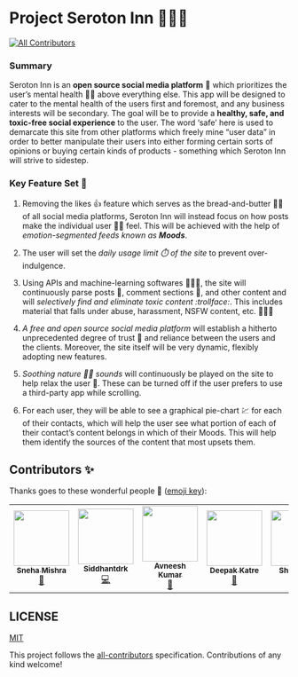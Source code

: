 # Project Seroton Inn :people_holding_hands:
<!-- ALL-CONTRIBUTORS-BADGE:START - Do not remove or modify this section -->
[![All Contributors](https://img.shields.io/badge/all_contributors-7-orange.svg?style=flat-square)](#contributors-)
<!-- ALL-CONTRIBUTORS-BADGE:END -->
 
### Summary 

Seroton Inn is an **open source social media platform** :unicorn: which prioritizes the user’s mental health :brain::rainbow: above everything else. This app will be designed to cater to the mental health of the users first and foremost, and any business interests will be secondary. The goal will be to provide a **healthy, safe, and toxic-free social experience** to the user. The word ‘safe’ here is used to demarcate this site from other platforms which freely mine “user data” in order to better manipulate their users into either forming certain sorts of opinions or buying certain kinds of products - something which Seroton Inn will strive to sidestep. 

### Key Feature Set :key:

1. Removing the likes :+1: feature which serves as the bread-and-butter :bread::butter: of all social media platforms, Seroton Inn will instead focus on how posts make the individual user :adult::grinning: feel. This will be achieved with the help of *emotion-segmented feeds known as **Moods***.

1. The user will set the *daily usage limit :stopwatch: of the site* to prevent over-indulgence. 

1. Using APIs and machine-learning softwares :robot::woman_student:, the site will continuously parse posts :incoming_envelope:, comment sections :speech_balloon:, and other content and will *selectively find and eliminate toxic content :trollface:*. This includes material that falls under abuse, harassment, NSFW content, etc. :see_no_evil::speak_no_evil::hear_no_evil:

1. *A free and open source social media platform* will establish a hitherto unprecedented degree of trust :handshake: and reliance between the users and the clients. Moreover, the site itself will be very dynamic, flexibly adopting new features.

1. *Soothing nature :evergreen_tree::sunflower: sounds* will continuously be played on the site to help relax the user :massage:. These can be turned off if the user prefers to use a third-party app while scrolling.

1. For each user, they will be able to see a graphical pie-chart :chart: for each of their contacts, which will help the user see what portion of each of their contact’s content belongs in which of their Moods. This will help them identify the sources of the content that most upsets them.


## Contributors ✨

Thanks goes to these wonderful people 💜 ([emoji key](https://allcontributors.org/docs/en/emoji-key)):

<!-- ALL-CONTRIBUTORS-LIST:START - Do not remove or modify this section -->
<!-- prettier-ignore-start -->
<!-- markdownlint-disable -->
<table>
  <tr>
    <td align="center"><a href="https://github.com/Tlazypanda"><img src="https://avatars0.githubusercontent.com/u/33183263?v=4" width="100px;" alt=""/><br /><sub><b>Sneha Mishra</b></sub></a><br /><a href="#maintenance-Tlazypanda" title="Maintenance">🚧</a></td>
    <td align="center"><a href="https://www.linkedin.com/in/siddhant-khobragade-582a76174/"><img src="https://avatars3.githubusercontent.com/u/58393179?v=4" width="100px;" alt=""/><br /><sub><b>Siddhantdrk</b></sub></a><br /><a href="https://github.com/Elevate-Lab/Import-Template/commits?author=siddhantdrk" title="Code">💻</a></td>
    <td align="center"><a href="https://cybertron-avneesh.github.io/My-Website/"><img src="https://avatars3.githubusercontent.com/u/54072374?v=4" width="100px;" alt=""/><br /><sub><b>Avneesh Kumar</b></sub></a><br /><a href="https://github.com/Elevate-Lab/Import-Template/commits?author=Cybertron-Avneesh" title="Documentation">📖</a></td>
    <td align="center"><a href="https://github.com/deepakDOTexe"><img src="https://avatars2.githubusercontent.com/u/46655706?v=4" width="100px;" alt=""/><br /><sub><b>Deepak Katre</b></sub></a><br /><a href="#maintenance-deepakDOTexe" title="Maintenance">🚧</a></td>
    <td align="center"><a href="https://github.com/Shreesh90"><img src="https://avatars1.githubusercontent.com/u/6941016?v=4" width="100px;" alt=""/><br /><sub><b>Shreesh90</b></sub></a><br /><a href="https://github.com/Elevate-Lab/Import-Template/commits?author=Shreesh90" title="Documentation">📖</a></td>
    <td align="center"><a href="https://github.com/IC1101Virgo"><img src="https://avatars1.githubusercontent.com/u/59052808?v=4" width="100px;" alt=""/><br /><sub><b>Anjali Chaturvedi</b></sub></a><br /><a href="https://github.com/Elevate-Lab/Import-Template/commits?author=IC1101Virgo" title="Documentation">📖</a></td>
    <td align="center"><a href="https://github.com/Jyotika999"><img src="https://avatars0.githubusercontent.com/u/54600270?v=4" width="100px;" alt=""/><br /><sub><b>Incredible</b></sub></a><br /><a href="https://github.com/Elevate-Lab/Import-Template/commits?author=Jyotika999" title="Documentation">📖</a></td>
  </tr>
</table>

<!-- markdownlint-enable -->
<!-- prettier-ignore-end -->
<!-- ALL-CONTRIBUTORS-LIST:END -->


## LICENSE

[MIT](LICENSE)


This project follows the [all-contributors](https://github.com/all-contributors/all-contributors) specification. Contributions of any kind welcome!


